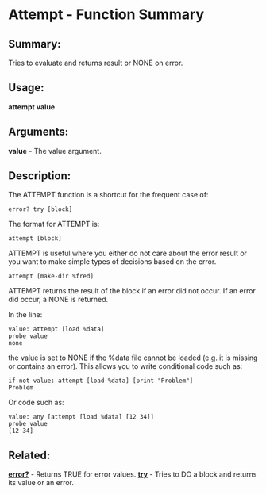 # Attempt - Function Summary

## Summary:

Tries to evaluate and returns result or NONE on error.

## Usage:

**attempt value**

## Arguments:

**value** - The value argument.

## Description:

The ATTEMPT function is a shortcut for the frequent case of:

```
error? try [block]
```

The format for ATTEMPT is:

```
attempt [block]
```

ATTEMPT is useful where you either do not care about the error result or you want to make simple types of decisions based on the error.

```
attempt [make-dir %fred]
```

ATTEMPT returns the result of the block if an error did not occur. If an error did occur, a NONE is returned.

In the line:

```
value: attempt [load %data]
probe value
none
```

the value is set to NONE if the %data file cannot be loaded (e.g. it is missing or contains an error). This allows you to write conditional code such as:

```
if not value: attempt [load %data] [print "Problem"]
Problem
```

Or code such as:

```
value: any [attempt [load %data] [12 34]]
probe value
[12 34]
```

## Related:

[**error?**](http://www.rebol.com/docs/words/werrorq.html) - Returns TRUE for error values.
[**try**](http://www.rebol.com/docs/words/wtry.html) - Tries to DO a block and returns its value or an error.